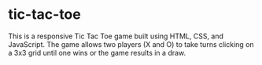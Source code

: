 # tic-tac-toe
This is a responsive Tic Tac Toe game built using HTML, CSS, and JavaScript. The game allows two players (X and O) to take turns clicking on a 3x3 grid until one wins or the game results in a draw.
